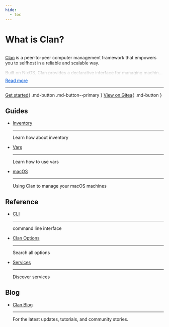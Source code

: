 ```yaml
---
hide:
  - toc
---
```


# What is Clan?
<style>
  .clamp-wrap {
    --lines: 5;           /* visible lines when collapsed */
    --fade-height: 2.5rem;/* fade size */
    font: inherit;
    color: inherit;
    position: relative;
  }

  /* Accessible, visually hidden checkbox */
  .clamp-toggle {
    position: absolute;
    width: 1px; height: 1px;
    margin: -1px; border: 0; padding: 0;
    clip: rect(0 0 0 0); clip-path: inset(50%);
    overflow: hidden; white-space: nowrap;
  }

  .clamp-content {
    display: -webkit-box;
    -webkit-box-orient: vertical;
    -webkit-line-clamp: var(--lines);
    overflow: hidden;

    /* Fade via mask (no overlay needed) */
    -webkit-mask-image: linear-gradient(
      to bottom,
      black,
      black calc(100% - var(--fade-height)),
      transparent
    );
    mask-image: linear-gradient(
      to bottom,
      black,
      black calc(100% - var(--fade-height)),
      transparent
    );
  }

  /* Right-aligned Read more/less */
  .clamp-more {
    display: block;
    width: max-content;
   /* margin-left: auto; */
    margin-top: 0.5rem;
    cursor: pointer;
    color: #0057d9;
    text-decoration: underline;
    user-select: none;
  }
  .clamp-more:hover,
  .clamp-more:focus { text-decoration: none; }

  /* Expanded state */
  .clamp-toggle:checked ~ .clamp-content {
    -webkit-line-clamp: initial;
    display: block;
    -webkit-mask-image: none;
    mask-image: none;
  }

  /* Dynamic label text */
  .clamp-more::after { content: "Read more"; }
  .clamp-toggle:checked ~ .clamp-more::after { content: "Read less"; }
</style>

<div class="clamp-wrap" style="--lines: 3;">
  <input type="checkbox" id="clan-readmore" class="clamp-toggle" />
  <div class="clamp-content">
    <p><a href="https://clan.lol/">Clan</a> is a peer-to-peer computer management framework that empowers you to selfhost in a reliable and scalable way</strong>.</p>
    <p>Built on NixOS, Clan provides a declarative interface for managing machines</strong> with <a href="/guides/vars/vars-overview/">Resource management</a>, <a href="guides/networking/networking/">Networking</a>, and <a href="
    /guides/backups/backup-intro/">Backups</a>.</p>
    <p>Whether you're running a homelab or maintaining critical computing infrastructure, Clan will help reduce maintenance burden</strong> by allowing a git repository to define your whole network</strong> of computers.</p>
    <p>In combination with <a href="https://github.com/Mic92/sops-nix">sops-nix</a>, <a href="https://github.com/nix-community/nixos-anywhere">nixos-anywhere</a> and <a href="https://github.com/nix-community/disko">disko</a>, Clan makes it possible to have collaborative infrastructure</strong>.</p>
    <p>At the heart of Clan are <a href="/reference/clanServices">Clan Services</a> - the core concept that enables you to add functionality across multiple machines in your network. While Clan ships with essential core services, everyone can <a href="/guides/services/community/">create custom services</a> tailored to your specific needs.</p>
  </div>
  <label class="clamp-more" for="clan-readmore"></label>
</div>

---

[Get started](./getting-started/creating-your-first-clan.md){ .md-button .md-button--primary }
[View on Gitea](https://git.clan.lol/clan/clan-core){ .md-button }

## Guides

<div class="grid cards" markdown>

-   [Inventory](./guides/inventory/inventory.md)

    ---

    Learn how about inventory

-   [Vars](./guides/vars/vars-overview.md)

    ---

    Learn how to use vars

-   [macOS](./guides/macos.md)

    ---

    Using Clan to manage your macOS machines

</div>

## Reference

<div class="grid cards" markdown>

-   [CLI](./reference/cli/index.md)

    ---

    command line interface

-   [Clan Options](/options)

    ---

    Search all options

-   [Services](./services/official/index.md)

    ---

    Discover services

</div>

## Blog

<div class="grid cards" markdown>

-   [Clan Blog](https://clan.lol/blog/)

    ---

    For the latest updates, tutorials, and community stories.

</div>
